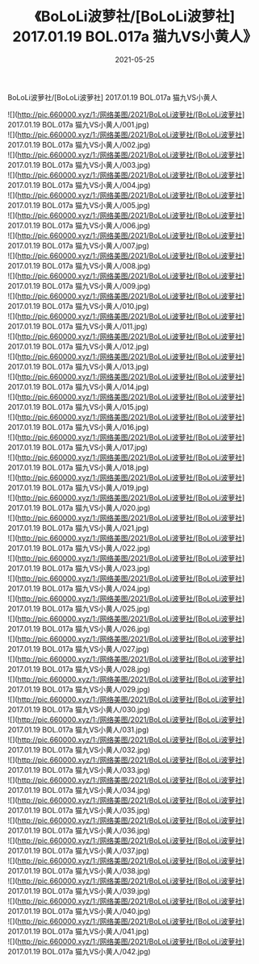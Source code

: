 ﻿---
layout: post
title:  《BoLoLi波萝社/[BoLoLi波萝社] 2017.01.19 BOL.017a 猫九VS小黄人》
date:   2021-05-25
img: http://pic.660000.xyz/1:/网络美图/2021/BoLoLi波萝社/[BoLoLi波萝社] 2017.01.19 BOL.017a 猫九VS小黄人/000.jpg
categories: [美女, 清纯, 唯美]
---

BoLoLi波萝社/[BoLoLi波萝社] 2017.01.19 BOL.017a 猫九VS小黄人

 ![](http://pic.660000.xyz/1:/网络美图/2021/BoLoLi波萝社/[BoLoLi波萝社] 2017.01.19 BOL.017a 猫九VS小黄人/001.jpg) <br>![](http://pic.660000.xyz/1:/网络美图/2021/BoLoLi波萝社/[BoLoLi波萝社] 2017.01.19 BOL.017a 猫九VS小黄人/002.jpg) <br>![](http://pic.660000.xyz/1:/网络美图/2021/BoLoLi波萝社/[BoLoLi波萝社] 2017.01.19 BOL.017a 猫九VS小黄人/003.jpg) <br>![](http://pic.660000.xyz/1:/网络美图/2021/BoLoLi波萝社/[BoLoLi波萝社] 2017.01.19 BOL.017a 猫九VS小黄人/004.jpg) <br>![](http://pic.660000.xyz/1:/网络美图/2021/BoLoLi波萝社/[BoLoLi波萝社] 2017.01.19 BOL.017a 猫九VS小黄人/005.jpg) <br>![](http://pic.660000.xyz/1:/网络美图/2021/BoLoLi波萝社/[BoLoLi波萝社] 2017.01.19 BOL.017a 猫九VS小黄人/006.jpg) <br>![](http://pic.660000.xyz/1:/网络美图/2021/BoLoLi波萝社/[BoLoLi波萝社] 2017.01.19 BOL.017a 猫九VS小黄人/007.jpg) <br>![](http://pic.660000.xyz/1:/网络美图/2021/BoLoLi波萝社/[BoLoLi波萝社] 2017.01.19 BOL.017a 猫九VS小黄人/008.jpg) <br>![](http://pic.660000.xyz/1:/网络美图/2021/BoLoLi波萝社/[BoLoLi波萝社] 2017.01.19 BOL.017a 猫九VS小黄人/009.jpg) <br>![](http://pic.660000.xyz/1:/网络美图/2021/BoLoLi波萝社/[BoLoLi波萝社] 2017.01.19 BOL.017a 猫九VS小黄人/010.jpg) <br>![](http://pic.660000.xyz/1:/网络美图/2021/BoLoLi波萝社/[BoLoLi波萝社] 2017.01.19 BOL.017a 猫九VS小黄人/011.jpg) <br>![](http://pic.660000.xyz/1:/网络美图/2021/BoLoLi波萝社/[BoLoLi波萝社] 2017.01.19 BOL.017a 猫九VS小黄人/012.jpg) <br>![](http://pic.660000.xyz/1:/网络美图/2021/BoLoLi波萝社/[BoLoLi波萝社] 2017.01.19 BOL.017a 猫九VS小黄人/013.jpg) <br>![](http://pic.660000.xyz/1:/网络美图/2021/BoLoLi波萝社/[BoLoLi波萝社] 2017.01.19 BOL.017a 猫九VS小黄人/014.jpg) <br>![](http://pic.660000.xyz/1:/网络美图/2021/BoLoLi波萝社/[BoLoLi波萝社] 2017.01.19 BOL.017a 猫九VS小黄人/015.jpg) <br>![](http://pic.660000.xyz/1:/网络美图/2021/BoLoLi波萝社/[BoLoLi波萝社] 2017.01.19 BOL.017a 猫九VS小黄人/016.jpg) <br>![](http://pic.660000.xyz/1:/网络美图/2021/BoLoLi波萝社/[BoLoLi波萝社] 2017.01.19 BOL.017a 猫九VS小黄人/017.jpg) <br>![](http://pic.660000.xyz/1:/网络美图/2021/BoLoLi波萝社/[BoLoLi波萝社] 2017.01.19 BOL.017a 猫九VS小黄人/018.jpg) <br>![](http://pic.660000.xyz/1:/网络美图/2021/BoLoLi波萝社/[BoLoLi波萝社] 2017.01.19 BOL.017a 猫九VS小黄人/019.jpg) <br>![](http://pic.660000.xyz/1:/网络美图/2021/BoLoLi波萝社/[BoLoLi波萝社] 2017.01.19 BOL.017a 猫九VS小黄人/020.jpg) <br>![](http://pic.660000.xyz/1:/网络美图/2021/BoLoLi波萝社/[BoLoLi波萝社] 2017.01.19 BOL.017a 猫九VS小黄人/021.jpg) <br>![](http://pic.660000.xyz/1:/网络美图/2021/BoLoLi波萝社/[BoLoLi波萝社] 2017.01.19 BOL.017a 猫九VS小黄人/022.jpg) <br>![](http://pic.660000.xyz/1:/网络美图/2021/BoLoLi波萝社/[BoLoLi波萝社] 2017.01.19 BOL.017a 猫九VS小黄人/023.jpg) <br>![](http://pic.660000.xyz/1:/网络美图/2021/BoLoLi波萝社/[BoLoLi波萝社] 2017.01.19 BOL.017a 猫九VS小黄人/024.jpg) <br>![](http://pic.660000.xyz/1:/网络美图/2021/BoLoLi波萝社/[BoLoLi波萝社] 2017.01.19 BOL.017a 猫九VS小黄人/025.jpg) <br>![](http://pic.660000.xyz/1:/网络美图/2021/BoLoLi波萝社/[BoLoLi波萝社] 2017.01.19 BOL.017a 猫九VS小黄人/026.jpg) <br>![](http://pic.660000.xyz/1:/网络美图/2021/BoLoLi波萝社/[BoLoLi波萝社] 2017.01.19 BOL.017a 猫九VS小黄人/027.jpg) <br>![](http://pic.660000.xyz/1:/网络美图/2021/BoLoLi波萝社/[BoLoLi波萝社] 2017.01.19 BOL.017a 猫九VS小黄人/028.jpg) <br>![](http://pic.660000.xyz/1:/网络美图/2021/BoLoLi波萝社/[BoLoLi波萝社] 2017.01.19 BOL.017a 猫九VS小黄人/029.jpg) <br>![](http://pic.660000.xyz/1:/网络美图/2021/BoLoLi波萝社/[BoLoLi波萝社] 2017.01.19 BOL.017a 猫九VS小黄人/030.jpg) <br>![](http://pic.660000.xyz/1:/网络美图/2021/BoLoLi波萝社/[BoLoLi波萝社] 2017.01.19 BOL.017a 猫九VS小黄人/031.jpg) <br>![](http://pic.660000.xyz/1:/网络美图/2021/BoLoLi波萝社/[BoLoLi波萝社] 2017.01.19 BOL.017a 猫九VS小黄人/032.jpg) <br>![](http://pic.660000.xyz/1:/网络美图/2021/BoLoLi波萝社/[BoLoLi波萝社] 2017.01.19 BOL.017a 猫九VS小黄人/033.jpg) <br>![](http://pic.660000.xyz/1:/网络美图/2021/BoLoLi波萝社/[BoLoLi波萝社] 2017.01.19 BOL.017a 猫九VS小黄人/034.jpg) <br>![](http://pic.660000.xyz/1:/网络美图/2021/BoLoLi波萝社/[BoLoLi波萝社] 2017.01.19 BOL.017a 猫九VS小黄人/035.jpg) <br>![](http://pic.660000.xyz/1:/网络美图/2021/BoLoLi波萝社/[BoLoLi波萝社] 2017.01.19 BOL.017a 猫九VS小黄人/036.jpg) <br>![](http://pic.660000.xyz/1:/网络美图/2021/BoLoLi波萝社/[BoLoLi波萝社] 2017.01.19 BOL.017a 猫九VS小黄人/037.jpg) <br>![](http://pic.660000.xyz/1:/网络美图/2021/BoLoLi波萝社/[BoLoLi波萝社] 2017.01.19 BOL.017a 猫九VS小黄人/038.jpg) <br>![](http://pic.660000.xyz/1:/网络美图/2021/BoLoLi波萝社/[BoLoLi波萝社] 2017.01.19 BOL.017a 猫九VS小黄人/039.jpg) <br>![](http://pic.660000.xyz/1:/网络美图/2021/BoLoLi波萝社/[BoLoLi波萝社] 2017.01.19 BOL.017a 猫九VS小黄人/040.jpg) <br>![](http://pic.660000.xyz/1:/网络美图/2021/BoLoLi波萝社/[BoLoLi波萝社] 2017.01.19 BOL.017a 猫九VS小黄人/041.jpg) <br>![](http://pic.660000.xyz/1:/网络美图/2021/BoLoLi波萝社/[BoLoLi波萝社] 2017.01.19 BOL.017a 猫九VS小黄人/042.jpg) <br>